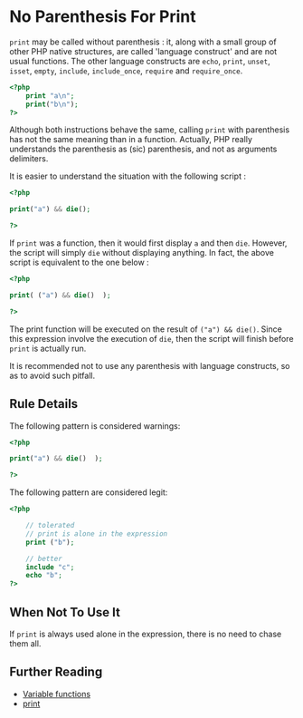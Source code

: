 <!-- PHP Manual -->
# No Parenthesis For Print

`print` may be called without parenthesis : it, along with a small group of other PHP native structures, are called 'language construct' and are not usual functions. The other language constructs are `echo`, `print`, `unset`, `isset`, `empty`, `include`, `include_once`, `require` and `require_once`.


```php
<?php
	print "a\n";
	print("b\n");
?>
```

Although both instructions behave the same, calling `print` with parenthesis has not the same meaning than in a function. Actually, PHP really understands the parenthesis as (sic) parenthesis, and not as arguments delimiters. 

It is easier to understand the situation with the following script : 

```php
<?php

print("a") && die();

?>
```

If `print` was a function, then it would first display `a` and then `die`. However, the script will simply `die` without displaying anything. In fact, the above script is equivalent to the one below : 

```php
<?php

print( ("a") && die()  );

?>
```

The print function will be executed on the result of `("a") && die()`. Since this expression involve the execution of `die`, then the script will finish before `print` is actually run. 

It is recommended not to use any parenthesis with language constructs, so as to avoid such pitfall.

## Rule Details

The following pattern is considered warnings:

```php
<?php

print("a") && die()  );

?>
```

The following pattern are considered legit:

```php
<?php

	// tolerated
	// print is alone in the expression
	print ("b");

	// better
	include "c";
	echo "b";
?>
```
<!--
### Options
-->

## When Not To Use It

If `print` is always used alone in the expression, there is no need to chase them all. 

## Further Reading 

* [Variable functions](http://php.net/manual/en/functions.variable-functions.php)
* [print](http://php.net/print)